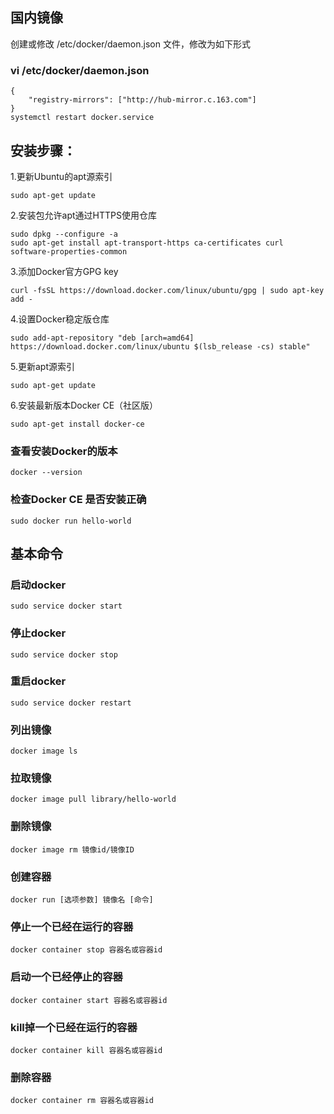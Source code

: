 ## 国内镜像
创建或修改 /etc/docker/daemon.json 文件，修改为如下形式

### vi /etc/docker/daemon.json
```
{
    "registry-mirrors": ["http://hub-mirror.c.163.com"]
}
systemctl restart docker.service
```

## 安装步骤：

1.更新Ubuntu的apt源索引
```
sudo apt-get update
```

2.安装包允许apt通过HTTPS使用仓库
```
sudo dpkg --configure -a
sudo apt-get install apt-transport-https ca-certificates curl software-properties-common
```

3.添加Docker官方GPG key
```
curl -fsSL https://download.docker.com/linux/ubuntu/gpg | sudo apt-key add -
```

4.设置Docker稳定版仓库
```
sudo add-apt-repository "deb [arch=amd64] https://download.docker.com/linux/ubuntu $(lsb_release -cs) stable"
```
  
5.更新apt源索引
```
sudo apt-get update
```
 
6.安装最新版本Docker CE（社区版）
```
sudo apt-get install docker-ce
```  
  
### 查看安装Docker的版本
```
docker --version
```

### 检查Docker CE 是否安装正确
```
sudo docker run hello-world
```

## 基本命令

### 启动docker
```
sudo service docker start
```

### 停止docker
```
sudo service docker stop
```

### 重启docker
```
sudo service docker restart
```

### 列出镜像
```
docker image ls
```

### 拉取镜像
```
docker image pull library/hello-world
```

### 删除镜像
```
docker image rm 镜像id/镜像ID
```

### 创建容器
```
docker run [选项参数] 镜像名 [命令]
```

### 停止一个已经在运行的容器
```
docker container stop 容器名或容器id
```

### 启动一个已经停止的容器
```
docker container start 容器名或容器id
```

### kill掉一个已经在运行的容器
```
docker container kill 容器名或容器id
```

### 删除容器
```
docker container rm 容器名或容器id
```

